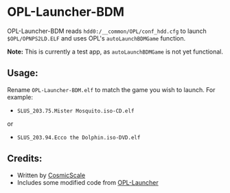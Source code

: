 # OPL-Launcher-BDM

OPL-Launcher-BDM reads `hdd0:/__common/OPL/conf_hdd.cfg` to launch `$OPL/OPNPS2LD.ELF` and uses OPL's `autoLaunchBDMGame` function.

**Note:**
This is currently a test app, as `autoLaunchBDMGame` is not yet functional.

## Usage:
Rename `OPL-Launcher-BDM.elf` to match the game you wish to launch. For example:

- `SLUS_203.75.Mister Mosquito.iso-CD.elf`

or

- `SLUS_203.94.Ecco the Dolphin.iso-DVD.elf`

## Credits:
- Written by [CosmicScale](https://github.com/CosmicScale)
- Includes some modified code from [OPL-Launcher](https://github.com/ps2homebrew/OPL-Launcher)
